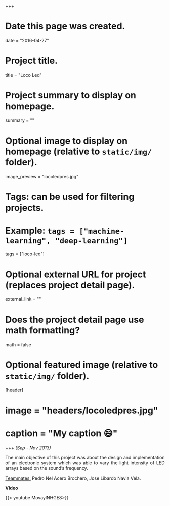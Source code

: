 +++
# Date this page was created.
date = "2016-04-27"

# Project title.
title = "Loco Led"

# Project summary to display on homepage.
summary = ""

# Optional image to display on homepage (relative to `static/img/` folder).
image_preview = "locoledpres.jpg"

# Tags: can be used for filtering projects.
# Example: `tags = ["machine-learning", "deep-learning"]`
tags = ["loco-led"]

# Optional external URL for project (replaces project detail page).
external_link = ""

# Does the project detail page use math formatting?
math = false

# Optional featured image (relative to `static/img/` folder).
[header]
# image = "headers/locoledpres.jpg"
# caption = "My caption :smile:"

+++
*(Sep - Nov 2013)*

<p align="justify">The main objective of this project was about the design and implementation of an electronic system which was able to vary the light intensity of LED arrays based on the sound’s frequency.</p>

<p><u>Teammates:</u> Pedro Nel Acero Brochero, Jose Libardo Navia Vela.</p>

**Video**

{{< youtube MovaylNHGE8>}}
